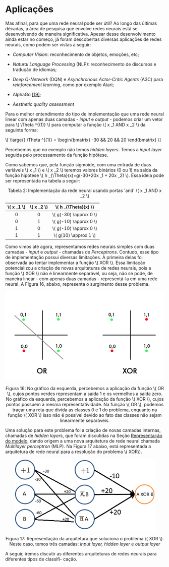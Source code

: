 # Aplicações

Mas afinal, para que uma rede neural pode ser útil? Ao longo das últimas décadas, a área de
pesquisa que envolve redes neurais está se desenvolvendo de maneira significativa. Apesar desse
desenvolvimento ainda estar no começo, já foram descobertas diversas aplicações de redes neurais,
como podem ser vistas a seguir:

- _Computer Vision_: reconhecimento de objetos, emoções, etc;

- _Natural Language Processing_ (NLP): reconhecimento de discursos e tradução de idiomas;

- _Deep Q-Network_ (DQN) e _Asynchronous Actor-Critic Agents_ (A3C) para _reinforcement learning_,
como por exemplo Atari;

- AlphaGo [[19]](../../referencias.md);

- _Aesthetic quality assessment_

Para o melhor entendimento do tipo de implementação que uma rede neural linear com apenas duas
camadas - *input* e *output* - podemos criar um vetor para \\( \Theta ^{(1)} \\) para computar a
função \\( x _1 AND x _2 \\) da seguinte forma:

\\[
  \large{} \Theta ^{(1)} =
    \begin{bmatrix}
      -30 && 20 && 20
    \end{bmatrix}
\\]

Percebemos que no exemplo não temos _hidden layers_. Temos a _input layer_ seguida pelo
processamento da função hipótese.

Como sabemos que, pela função sigmoide, com uma entrada de duas variáveis \\( x _1 \\) e \\( x _2 \\) teremos
valores binários (0 ou 1) na saída da função hipótese \\( h _{\Theta}(x)=g(-30+20x _1 + 20x _2) \\). Essa ideia
pode ser representada na tabela a seguir:

<p align="center">
Tabela 2: Implementação da rede neural usando portas 'and' \( x _1 AND x _2 \)
</p>

| \\( x _1 \\) | \\( x _2 \\) | \\( h _{\Theta}(x) \\)   |
|:------------:|:------------:|:------------------------:|
| 0            | 0            | \\( g(-30) \approx 0 \\) |
| 0            | 1            | \\( g(-10) \approx 0 \\) |
| 1            | 0            | \\( g(-10) \approx 0 \\) |
| 1            | 1            | \\( g(10) \approx 1 \\)  |

Como vimos até agora, representamos redes neurais simples com duas camadas - _input_ e _output_ -
chamadas de _Perceptrons_. Contudo, esse tipo de implementação possui diversas limitações. A
primeira delas foi observada ao tentar implementar a função \\( XOR \\). Essa limitação potencializou a
criação de novas arquiteturas de redes neurais, pois a função \\( XOR \\) não é linearmente separável, ou
seja, não se pode, de maneira linear - com apenas duas camadas - representá-la em uma rede neural.
A Figura 16, abaixo, representa o surgimento desse problema.

<p align="center">
  <img src="./img/16.png">
</p>

<p align="center">
Figura 16: No gráfico da esquerda, percebemos a aplicação da função \( OR \), cujos pontos verdes representam a saída 1
e os vermelhos a saída zero. No gráfico da esquerda, percebemos a aplicação da função \( XOR \), cujos pontos possuem
a mesma representatividade. Na função \( OR \), podemos traçar uma reta que divida as classes 0 e 1 do problema,
enquanto na função \( XOR \) isso não é possível devido ao fato das classes não sejam linearmente separáveis.
</p>

Uma solução para este problema foi a criação de novas camadas internas, chamadas de _hidden layers_,
que foram discutidas na Seção [Representação do modelo](./3-1-4.md), dando origem a uma nova arquitetura de rede neural chamada
_Multilayer perceptron_ (MLP). Na Figura 17 abaixo, está representada a arquitetura de rede neural
para a resolução do problema \\( XOR\\).

<p align="center">
  <img src="./img/17.png">
</p>

<p align="center">
Figura 17: Representação da arquitetura que soluciona o problema \( XOR \). Neste caso, temos três camadas:
<i>input layer, hidden layer</i> e <i>output layer</i>
</p>

A seguir, iremos discutir as diferentes arquiteturas de redes neurais para diferentes tipos de classifi-
cação.
